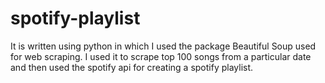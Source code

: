 # spotify-playlist
It is written using python in which I used the package Beautiful Soup used for web scraping.
I used it to scrape top 100 songs from a particular date and then used the spotify api for creating a spotify playlist.
